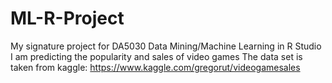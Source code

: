 # ML-R-Project
My signature project for DA5030 Data Mining/Machine Learning in R Studio
I am predicting the popularity and sales of video games
The data set is taken from kaggle: https://www.kaggle.com/gregorut/videogamesales

